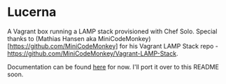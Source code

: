 Lucerna
=======

A Vagrant box running a LAMP stack provisioned with Chef Solo. Special thanks to (Mathias Hansen aka MiniCodeMonkey)[https://github.com/MiniCodeMonkey] for his Vagrant LAMP Stack repo - https://github.com/MiniCodeMonkey/Vagrant-LAMP-Stack.

Documentation can be found [here](http://jp1971.com/2014/01/27/lucerna-a-vagrant-lamp-stack/) for now. I'll port it over to this README soon.
